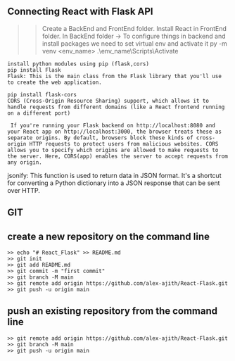 ## Connecting React with Flask API

>> Create a BackEnd and FrontEnd folder.
>> Install React in FrontEnd folder.
>> In BackEnd folder ->
    To configure things in backend and install packages we need to set virtual env and activate it
        py -m venv <env_name>
        .\env_name\Scripts\Activate

    install python modules using pip (flask,cors)
    pip install Flask
    Flask: This is the main class from the Flask library that you'll use to create the web application.

    pip install flask-cors
    CORS (Cross-Origin Resource Sharing) support, which allows it to handle requests from different domains (like a React frontend running on a different port)

     If you're running your Flask backend on http://localhost:8080 and your React app on http://localhost:3000, the browser treats these as separate origins. By default, browsers block these kinds of cross-origin HTTP requests to protect users from malicious websites. CORS allows you to specify which origins are allowed to make requests to the server. Here, CORS(app) enables the server to accept requests from any origin.

jsonify: This function is used to return data in JSON format. It's a shortcut for converting a Python dictionary into a JSON response that can be sent over HTTP.

## GIT
## create a new repository on the command line
    >> echo "# React_Flask" >> README.md
    >> git init
    >> git add README.md
    >> git commit -m "first commit"
    >> git branch -M main
    >> git remote add origin https://github.com/alex-ajith/React-Flask.git
    >> git push -u origin main


## push an existing repository from the command line
    >> git remote add origin https://github.com/alex-ajith/React-Flask.git
    >> git branch -M main
    >> git push -u origin main
